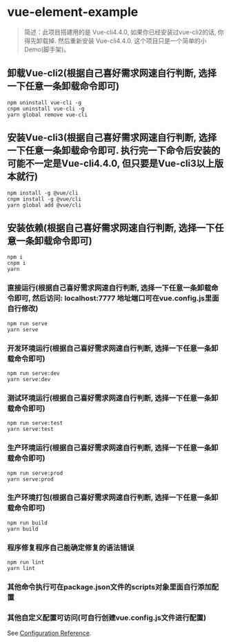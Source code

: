 # vue-element-example

> 简述：此项目搭建用的是 Vue-cli4.4.0, 如果你已经安装过vue-cli2的话, 你得先卸载掉. 然后重新安装 Vue-cli4.4.0. 这个项目只是一个简单的小Demo(脚手架)。

## 卸载Vue-cli2(根据自己喜好需求网速自行判断, 选择一下任意一条卸载命令即可)
```
npm uninstall vue-cli -g
cnpm uninstall vue-cli -g
yarn global remove vue-cli
```

## 安装Vue-cli3(根据自己喜好需求网速自行判断, 选择一下任意一条卸载命令即可. 执行完一下命令后安装的可能不一定是Vue-cli4.4.0, 但只要是Vue-cli3以上版本就行)
```
npm install -g @vue/cli
cnpm install -g @vue/cli
yarn global add @vue/cli
```

## 安装依赖(根据自己喜好需求网速自行判断, 选择一下任意一条卸载命令即可)
```
npm i
cnpm i
yarn
```

### 直接运行(根据自己喜好需求网速自行判断, 选择一下任意一条卸载命令即可, 然后访问: localhost:7777 地址端口可在vue.config.js里面自行修改)
```
npm run serve
yarn serve
```

### 开发环境运行(根据自己喜好需求网速自行判断, 选择一下任意一条卸载命令即可)
```
npm run serve:dev
yarn serve:dev
```

### 测试环境运行(根据自己喜好需求网速自行判断, 选择一下任意一条卸载命令即可)
```
npm run serve:test
yarn serve:test
```

### 生产环境运行(根据自己喜好需求网速自行判断, 选择一下任意一条卸载命令即可)
```
npm run serve:prod
yarn serve:prod
```

### 生产环境打包(根据自己喜好需求网速自行判断, 选择一下任意一条卸载命令即可)
```
npm run build
yarn build
```

### 程序修复程序自己能确定修复的语法错误
```
npm run lint
yarn lint
```

### 其他命令执行可在package.json文件的scripts对象里面自行添加配置

### 其他自定义配置可访问(可自行创建vue.config.js文件进行配置)
See [Configuration Reference](https://cli.vuejs.org/config/).
